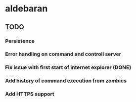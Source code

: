 # aldebaran
## TODO
### Persistence
### Error handling on command and controll server
### Fix issue with first start of internet explorer (DONE)
### Add history of command execution from zombies
### Add HTTPS support

